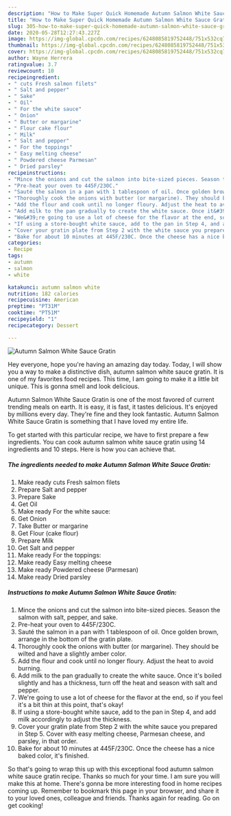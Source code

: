 ```yaml
---
description: "How to Make Super Quick Homemade Autumn Salmon White Sauce Gratin"
title: "How to Make Super Quick Homemade Autumn Salmon White Sauce Gratin"
slug: 305-how-to-make-super-quick-homemade-autumn-salmon-white-sauce-gratin
date: 2020-05-28T12:27:43.227Z
image: https://img-global.cpcdn.com/recipes/6248085819752448/751x532cq70/autumn-salmon-white-sauce-gratin-recipe-main-photo.jpg
thumbnail: https://img-global.cpcdn.com/recipes/6248085819752448/751x532cq70/autumn-salmon-white-sauce-gratin-recipe-main-photo.jpg
cover: https://img-global.cpcdn.com/recipes/6248085819752448/751x532cq70/autumn-salmon-white-sauce-gratin-recipe-main-photo.jpg
author: Wayne Herrera
ratingvalue: 3.7
reviewcount: 10
recipeingredient:
- " cuts Fresh salmon filets"
- " Salt and pepper"
- " Sake"
- " Oil"
- " For the white sauce"
- " Onion"
- " Butter or margarine"
- " Flour cake flour"
- " Milk"
- " Salt and pepper"
- " For the toppings"
- " Easy melting cheese"
- " Powdered cheese Parmesan"
- " Dried parsley"
recipeinstructions:
- "Mince the onions and cut the salmon into bite-sized pieces. Season the salmon with salt, pepper, and sake."
- "Pre-heat your oven to 445F/230C."
- "Sauté the salmon in a pan with 1 tablespoon of oil. Once golden brown, arrange in the bottom of the gratin plate."
- "Thoroughly cook the onions with butter (or margarine). They should be wilted and have a slightly amber color."
- "Add the flour and cook until no longer floury. Adjust the heat to avoid burning."
- "Add milk to the pan gradually to create the white sauce. Once it&#39;s boiled slightly and has a thickness, turn off the heat and season with salt and pepper."
- "We&#39;re going to use a lot of cheese for the flavor at the end, so if you feel it&#39;s a bit thin at this point, that&#39;s okay!"
- "If using a store-bought white sauce, add to the pan in Step 4, and add milk accordingly to adjust the thickness."
- "Cover your gratin plate from Step 2 with the white sauce you prepared in Step 5. Cover with easy melting cheese, Parmesan cheese, and parsley, in that order."
- "Bake for about 10 minutes at 445F/230C. Once the cheese has a nice baked color, it&#39;s finished."
categories:
- Recipe
tags:
- autumn
- salmon
- white

katakunci: autumn salmon white 
nutrition: 182 calories
recipecuisine: American
preptime: "PT31M"
cooktime: "PT51M"
recipeyield: "1"
recipecategory: Dessert

---
```



![Autumn Salmon White Sauce Gratin](https://img-global.cpcdn.com/recipes/6248085819752448/751x532cq70/autumn-salmon-white-sauce-gratin-recipe-main-photo.jpg)

Hey everyone, hope you're having an amazing day today. Today, I will show you a way to make a distinctive dish, autumn salmon white sauce gratin. It is one of my favorites food recipes. This time, I am going to make it a little bit unique. This is gonna smell and look delicious.

Autumn Salmon White Sauce Gratin is one of the most favored of current trending meals on earth. It is easy, it is fast, it tastes delicious. It's enjoyed by millions every day. They're fine and they look fantastic. Autumn Salmon White Sauce Gratin is something that I have loved my entire life.




To get started with this particular recipe, we have to first prepare a few ingredients. You can cook autumn salmon white sauce gratin using 14 ingredients and 10 steps. Here is how you can achieve that.

<!--inarticleads1-->

##### The ingredients needed to make Autumn Salmon White Sauce Gratin:

1. Make ready  cuts Fresh salmon filets
1. Prepare  Salt and pepper
1. Prepare  Sake
1. Get  Oil
1. Make ready  For the white sauce:
1. Get  Onion
1. Take  Butter or margarine
1. Get  Flour (cake flour)
1. Prepare  Milk
1. Get  Salt and pepper
1. Make ready  For the toppings:
1. Make ready  Easy melting cheese
1. Make ready  Powdered cheese (Parmesan)
1. Make ready  Dried parsley




<!--inarticleads2-->

##### Instructions to make Autumn Salmon White Sauce Gratin:

1. Mince the onions and cut the salmon into bite-sized pieces. Season the salmon with salt, pepper, and sake.
1. Pre-heat your oven to 445F/230C.
1. Sauté the salmon in a pan with 1 tablespoon of oil. Once golden brown, arrange in the bottom of the gratin plate.
1. Thoroughly cook the onions with butter (or margarine). They should be wilted and have a slightly amber color.
1. Add the flour and cook until no longer floury. Adjust the heat to avoid burning.
1. Add milk to the pan gradually to create the white sauce. Once it&#39;s boiled slightly and has a thickness, turn off the heat and season with salt and pepper.
1. We&#39;re going to use a lot of cheese for the flavor at the end, so if you feel it&#39;s a bit thin at this point, that&#39;s okay!
1. If using a store-bought white sauce, add to the pan in Step 4, and add milk accordingly to adjust the thickness.
1. Cover your gratin plate from Step 2 with the white sauce you prepared in Step 5. Cover with easy melting cheese, Parmesan cheese, and parsley, in that order.
1. Bake for about 10 minutes at 445F/230C. Once the cheese has a nice baked color, it&#39;s finished.




So that's going to wrap this up with this exceptional food autumn salmon white sauce gratin recipe. Thanks so much for your time. I am sure you will make this at home. There's gonna be more interesting food in home recipes coming up. Remember to bookmark this page in your browser, and share it to your loved ones, colleague and friends. Thanks again for reading. Go on get cooking!
